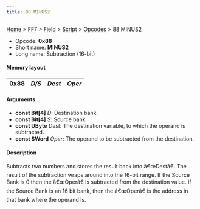 ```yaml
---
title: 88 MINUS2
---
```


[Home](/Main%20Page.md) > [FF7](/FF7.md) > [Field](/FF7/Field.md) > [Script](/FF7/Field/Script.md) > [Opcodes](/FF7/Field/Script/Opcodes.md) > 88 MINUS2

-   Opcode: **0x88**
-   Short name: **MINUS2**
-   Long name: Subtraction (16-bit)

#### Memory layout

| 0x88 | *D/S* | *Dest* | *Oper* |
|------|-------|--------|--------|

#### Arguments

-   **const Bit\[4\]** *D*: Destination bank
-   **const Bit\[4\]** *S*: Source bank
-   **const UByte** *Dest*: The destination variable, to which the
    operand is subtracted.
-   **const SWord** *Oper*: The operand to be subtracted from the
    destination.

#### Description

Subtracts two numbers and stores the result back into â€œDestâ€. The
result of the subtraction wraps around into the 16-bit range. If the
Source Bank is 0 then the â€œOperâ€ is subtracted from the destination
value. If the Source Bank is an 16 bit bank, then the â€œOperâ€ is the
address in that bank where the operand is.

